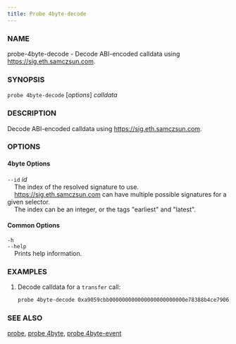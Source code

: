 ```yaml
---
title: Probe 4byte-decode
---
```


### NAME

probe-4byte-decode - Decode ABI-encoded calldata using https://sig.eth.samczsun.com.

### SYNOPSIS

`probe 4byte-decode` [*options*] _calldata_

### DESCRIPTION

Decode ABI-encoded calldata using https://sig.eth.samczsun.com.

### OPTIONS

#### 4byte Options

`--id` _id_  
&nbsp;&nbsp;&nbsp;&nbsp;The index of the resolved signature to use.
&nbsp;&nbsp;&nbsp;&nbsp;  
&nbsp;&nbsp;&nbsp;&nbsp;https://sig.eth.samczsun.com can have multiple possible signatures for a given selector.  
&nbsp;&nbsp;&nbsp;&nbsp;The index can be an integer, or the tags "earliest" and "latest".

#### Common Options

`-h`  
`--help`  
&nbsp;&nbsp;&nbsp;&nbsp;Prints help information.

### EXAMPLES

1. Decode calldata for a `transfer` call:
   ```sh
   probe 4byte-decode 0xa9059cbb000000000000000000000000e78388b4ce79068e89bf8aa7f218ef6b9ab0e9d00000000000000000000000000000000000000000000000000174b37380cea000
   ```

### SEE ALSO

[probe](./probe.md), [probe 4byte](./probe-4byte.md), [probe 4byte-event](./probe-4byte-event.md)
